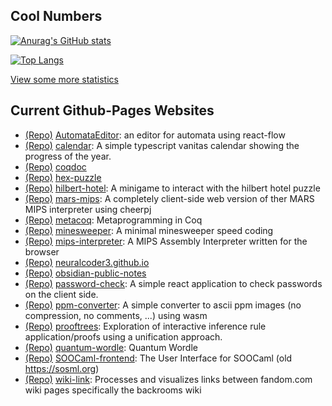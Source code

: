 ## Cool Numbers

[![Anurag's GitHub stats](https://github-readme-stats.vercel.app/api?username=neuralcoder3&show_icons=true&count_private=true&include_all_commits=true)](https://github.com/anuraghazra/github-readme-stats)

[![Top Langs](https://github-readme-stats.vercel.app/api/top-langs/?username=neuralcoder3&layout=compact)](https://github.com/anuraghazra/github-readme-stats)

[View some more statistics](https://coderstats.net/github/#neuralcoder3)

<!-- gh-pages start -->
## Current Github-Pages Websites

- [(Repo)](https://github.com/NeuralCoder3/AutomataEditor) [AutomataEditor](https://neuralcoder3.github.io/AutomataEditor/): an editor for automata using react-flow
- [(Repo)](https://github.com/NeuralCoder3/calendar) [calendar](https://neuralcoder3.github.io/calendar/): A simple typescript vanitas calendar showing the progress of the year.
- [(Repo)](https://github.com/NeuralCoder3/coqdoc) [coqdoc](https://neuralcoder3.github.io/coqdoc)
- [(Repo)](https://github.com/NeuralCoder3/hex-puzzle) [hex-puzzle](https://neuralcoder3.github.io/hex-puzzle)
- [(Repo)](https://github.com/NeuralCoder3/hilbert-hotel) [hilbert-hotel](https://neuralcoder3.github.io/hilbert-hotel/): A minigame to interact with the hilbert hotel puzzle
- [(Repo)](https://github.com/NeuralCoder3/mars-mips) [mars-mips](https://neuralcoder3.github.io/mars-mips/): A completely client-side web version of ther MARS MIPS interpreter using cheerpj
- [(Repo)](https://github.com/NeuralCoder3/metacoq) [metacoq](https://metacoq.github.io): Metaprogramming in Coq
- [(Repo)](https://github.com/NeuralCoder3/minesweeper) [minesweeper](https://neuralcoder3.github.io/minesweeper/): A minimal minesweeper speed coding
- [(Repo)](https://github.com/NeuralCoder3/mips-interpreter) [mips-interpreter](https://neuralcoder3.github.io/mips-interpreter): A MIPS Assembly Interpreter written for the browser
- [(Repo)](https://github.com/NeuralCoder3/neuralcoder3.github.io) [neuralcoder3.github.io](https://neuralcoder3.github.io/)
- [(Repo)](https://github.com/NeuralCoder3/obsidian-public-notes) [obsidian-public-notes](https://neuralcoder3.github.io/obsidian-public-notes)
- [(Repo)](https://github.com/NeuralCoder3/password-check) [password-check](https://neuralcoder3.github.io/password-check): A simple react application to check passwords on the client side.
- [(Repo)](https://github.com/NeuralCoder3/ppm-converter) [ppm-converter](https://neuralcoder3.github.io/ppm-converter/): A simple converter to ascii ppm images (no compression, no comments, ...) using wasm
- [(Repo)](https://github.com/NeuralCoder3/prooftrees) [prooftrees](https://neuralcoder3.github.io/prooftrees/): Exploration of interactive inference rule application/proofs using a unification approach.
- [(Repo)](https://github.com/NeuralCoder3/quantum-wordle) [quantum-wordle](https://neuralcoder3.github.io/quantum-wordle): Quantum Wordle
- [(Repo)](https://github.com/NeuralCoder3/SOOCaml-frontend) [SOOCaml-frontend](https://neuralcoder3.github.io/SOOCaml-frontend/): The User Interface for SOOCaml  (old https://sosml.org)
- [(Repo)](https://github.com/NeuralCoder3/wiki-link) [wiki-link](https://neuralcoder3.github.io/wiki-link/): Processes and visualizes links between fandom.com wiki pages specifically the backrooms wiki
<!-- gh-pages end -->
